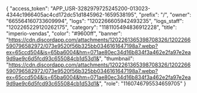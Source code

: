 
   { "access_token": "APP_USR-3282979725245200-013023-4344c1966405ac4cd172dc51d1845962-1659538195",
    "prefix": "/",
    "owner": "665564160733609994",
    "logs": "1202266605942493235",
    "logs_staff": "1202265229120262175",
    "category": "1181105494836912228",
    "title": "imperio-vendas",
    "color": "#9600ff",
    "banner": "https://cdn.discordapp.com/attachments/1202261365398708326/1202266590796582972/073e9520f56b325bb0346161647198a7.webp?ex=65ccd504&is=65ba6004&hm=071ae80ec34d16b834f3a462e2fa97e2ea9d9ae9c6d5fcd93c655084cb1d53d1&",
    "thumbnail": "https://cdn.discordapp.com/attachments/1202261365398708326/1202266590796582972/073e9520f56b325bb0346161647198a7.webp?ex=65ccd504&is=65ba6004&hm=071ae80ec34d16b834f3a462e2fa97e2ea9d9ae9c6d5fcd93c655084cb1d53d1&",
    "role": "1160746795534659705"
}
